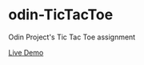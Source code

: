 # odin-TicTacToe
Odin Project's Tic Tac Toe assignment

[Live Demo](https://victorfal.github.io/odin-TicTacToe/)
